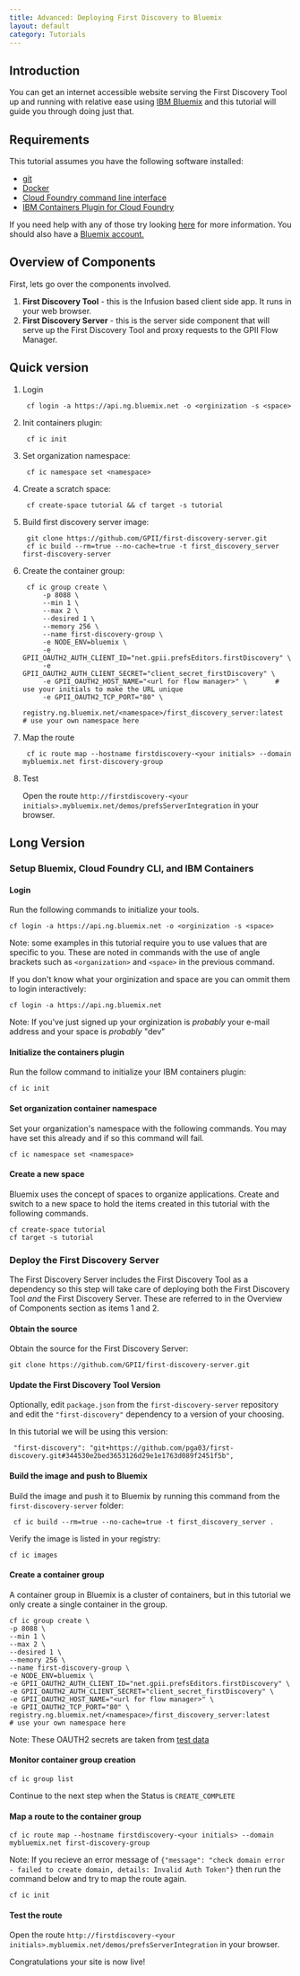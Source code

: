 ```yaml
---
title: Advanced: Deploying First Discovery to Bluemix
layout: default
category: Tutorials
---
```

    
## Introduction    
You can get an internet accessible website serving the First Discovery Tool up and running with relative
ease using [IBM Bluemix](http://bluemix.net) and this tutorial will guide you through doing just that. 

## Requirements
This tutorial assumes you have the following software installed:

* [git](https://git-scm.com/book/en/v2/Getting-Started-Installing-Git)
* [Docker](https://docs.docker.com/engine/installation/)
* [Cloud Foundry command line interface](https://docs.cloudfoundry.org/cf-cli/install-go-cli.html)
* [IBM Containers Plugin for Cloud Foundry](https://console.ng.bluemix.net/docs/containers/container_cli_ov.html)

If you need help with any of those try looking [here](https://developer.ibm.com/answers/questions/201537/how-to-install-the-prereqs-to-run-supported-ibm-co.html) for more information.
You should also have a [Bluemix account.](https://console.ng.bluemix.net/registration/)

## Overview of Components

First, lets go over the components involved. 

1. **First Discovery Tool** - this is the Infusion based client side app. It runs in your web browser.
2. **First Discovery Server** - this is the server side component that will serve up the First Discovery Tool and proxy requests to the GPII Flow Manager.


## Quick version
1. Login

        cf login -a https://api.ng.bluemix.net -o <orginization -s <space>
    
2. Init containers plugin:

        cf ic init
    
3. Set organization namespace: 

        cf ic namespace set <namespace>
    
4. Create a scratch space: 

        cf create-space tutorial && cf target -s tutorial
    
5. Build first discovery server image: 

        git clone https://github.com/GPII/first-discovery-server.git 
        cf ic build --rm=true --no-cache=true -t first_discovery_server first-discovery-server

6. Create the container group:

        cf ic group create \
            -p 8088 \
            --min 1 \
            --max 2 \
            --desired 1 \
            --memory 256 \
            --name first-discovery-group \
            -e NODE_ENV=bluemix \
            -e GPII_OAUTH2_AUTH_CLIENT_ID="net.gpii.prefsEditors.firstDiscovery" \
            -e GPII_OAUTH2_AUTH_CLIENT_SECRET="client_secret_firstDiscovery" \
            -e GPII_OAUTH2_HOST_NAME="<url for flow manager>" \       # use your initials to make the URL unique
            -e GPII_OAUTH2_TCP_PORT="80" \
            registry.ng.bluemix.net/<namespace>/first_discovery_server:latest                   # use your own namespace here

7. Map the route

        cf ic route map --hostname firstdiscovery-<your initials> --domain mybluemix.net first-discovery-group

8. Test
  
    Open the route `http://firstdiscovery-<your initials>.mybluemix.net/demos/prefsServerIntegration` in your browser. 

## Long Version
### Setup Bluemix, Cloud Foundry CLI, and IBM Containers

#### Login

Run the following commands to initialize your tools.

    cf login -a https://api.ng.bluemix.net -o <orginization -s <space>
    
Note: some examples in this tutorial require you to use values that are specific to you. These are noted in commands with the use of angle brackets such as `<organization>` and `<space>` in the previous command. 

If you don't know what your orginization and space are you can ommit them to login interactively:

    cf login -a https://api.ng.bluemix.net

Note: If you've just signed up your orginization is *probably* your e-mail address and your space is *probably* "dev"

#### Initialize the containers plugin

Run the follow command to initialize your IBM containers plugin:

    cf ic init
    
#### Set organization container namespace
Set your organization's namespace with the following commands. You may have set this already and if so this command will fail.

    cf ic namespace set <namespace>
    
#### Create a new space
Bluemix uses the concept of spaces to organize applications. Create and switch to a new space to hold the items created in this tutorial with the following commands.

    cf create-space tutorial
    cf target -s tutorial


### Deploy the First Discovery Server

The First Discovery Server includes the First Discovery Tool as a dependency so this step will take care of deploying both the First Discovery Tool *and* the First Discovery Server. These are referred to in the Overview of Components section as items 1 and 2.

#### Obtain the source

Obtain the source for the First Discovery Server:

    git clone https://github.com/GPII/first-discovery-server.git
    
    
#### Update the First Discovery Tool Version

Optionally, edit `package.json` from the `first-discovery-server` repository and edit the `"first-discovery"` dependency to a version of your choosing. 

In this tutorial we will be using this version:

     "first-discovery": "git+https://github.com/pga03/first-discovery.git#344530e2bed3653126d29e1e1763d089f2451f5b",

#### Build the image and push to Bluemix

Build the image and push it to Bluemix by running this command from the `first-discovery-server` folder: 

     cf ic build --rm=true --no-cache=true -t first_discovery_server .

Verify the image is listed in your registry:

    cf ic images
    
#### Create a container group

A container group in Bluemix is a cluster of containers, but in this tutorial we only create a single container
in the group. 

    cf ic group create \
    -p 8088 \
    --min 1 \
    --max 2 \
    --desired 1 \
    --memory 256 \
    --name first-discovery-group \
    -e NODE_ENV=bluemix \
    -e GPII_OAUTH2_AUTH_CLIENT_ID="net.gpii.prefsEditors.firstDiscovery" \
    -e GPII_OAUTH2_AUTH_CLIENT_SECRET="client_secret_firstDiscovery" \
    -e GPII_OAUTH2_HOST_NAME="<url for flow manager>" \      
    -e GPII_OAUTH2_TCP_PORT="80" \
    registry.ng.bluemix.net/<namespace>/first_discovery_server:latest                   # use your own namespace here
    
Note: These OAUTH2 secrets are taken from [test data](https://github.com/GPII/universal/blob/master/testData/security/TestOAuth2DataStore.js)

#### Monitor container group creation
    cf ic group list
Continue to the next step when the Status is `CREATE_COMPLETE`

#### Map a route to the container group
    cf ic route map --hostname firstdiscovery-<your initials> --domain mybluemix.net first-discovery-group
    
Note: If you recieve an error message of `{"message": "check domain error - failed to create domain, details: Invalid Auth Token"}` then run the command below and try to map the route again.

    cf ic init
    
#### Test the route
Open the route `http://firstdiscovery-<your initials>.mybluemix.net/demos/prefsServerIntegration` in your browser. 

Congratulations your site is now live!
